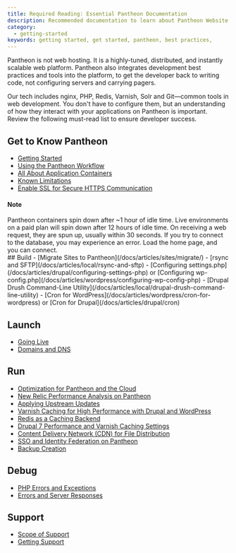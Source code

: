 ```yaml
---
title: Required Reading: Essential Pantheon Documentation
description: Recommended documentation to learn about Pantheon Website Management Platform's technologies.
category:
  - getting-started
keywords: getting started, get started, pantheon, best practices,
---
```

Pantheon is not web hosting. It is a highly-tuned, distributed, and instantly scalable web platform. Pantheon also integrates development best practices and tools into the platform, to get the developer back to writing code, not configuring servers and carrying pagers.

Our tech includes nginx, PHP, Redis, Varnish, Solr and Git&mdash;common tools in web development. You don't have to configure them, but an understanding of how they interact with your applications on Pantheon is important. Review the following must-read list to ensure developer success.

## Get to Know Pantheon

- [Getting Started](/docs/articles/getting-started)  
- [Using the Pantheon Workflow](/docs/articles/sites/code/using-the-pantheon-workflow/)
- [All About Application Containers](/docs/articles/sites/all-about-application-containers/)
- [Known Limitations](/docs/articles/sites/known-limitations/)  
- [Enable SSL for Secure HTTPS Communication](/docs/articles/sites/domains/adding-a-ssl-certificate-for-secure-https-communication)
<div class="alert alert-info">
<h4>Note</h4>
Pantheon containers spin down after ~1 hour of idle time. Live environments on a paid plan will spin down after 12 hours of idle time. On receiving a web request, they are spun up, usually within 30 seconds. If you try to connect to the database, you may experience an error. Load the home page, and you can connect.
</div>
## Build
- [Migrate Sites to Pantheon](/docs/articles/sites/migrate/)  
- [rsync and SFTP](/docs/articles/local/rsync-and-sftp)
- [Configuring settings.php](/docs/articles/drupal/configuring-settings-php) or [Configuring wp-config.php](/docs/articles/wordpress/configuring-wp-config-php)
- [Drupal Drush Command-Line Utility](/docs/articles/local/drupal-drush-command-line-utility)
- [Cron for WordPress](/docs/articles/wordpress/cron-for-wordpress) or [Cron for Drupal](/docs/articles/drupal/cron)

## Launch
- [Going Live](/docs/articles/going-live/)
- [Domains and DNS](/docs/articles/sites/domains)
## Run
- [Optimization for Pantheon and the Cloud](/docs/articles/optimizing)
- [New Relic Performance Analysis on Pantheon](/docs/articles/sites/newrelic/new-relic-performance-analysis)
- [Applying Upstream Updates](/docs/articles/sites/code/applying-upstream-updates)
- [Varnish Caching for High Performance with Drupal and WordPress](/docs/articles/sites/varnish)
- [Redis as a Caching Backend](/docs/articles/sites/redis-as-a-caching-backend)
- [Drupal 7 Performance and Varnish Caching Settings](/docs/articles/drupal/drupal-performance-and-caching-settings)
- [Content Delivery Network (CDN) for File Distribution](/docs/articles/drupal/content-delivery-network-cdn-for-file-distribution/)
- [SSO and Identity Federation on Pantheon](/docs/articles/sites/code/sso-and-identity-federation/)
- [Backup Creation](/docs/articles/sites/backups/backup-creation)

## Debug

- [PHP Errors and Exceptions](/docs/articles/sites/php-errors-and-exceptions/)
- [Errors and Server Responses](/docs/articles/sites/errors-and-server-responses/)

## Support

- [Scope of Support](/docs/articles/scope-of-support/)
- [Getting Support](/docs/articles/getting-support)
